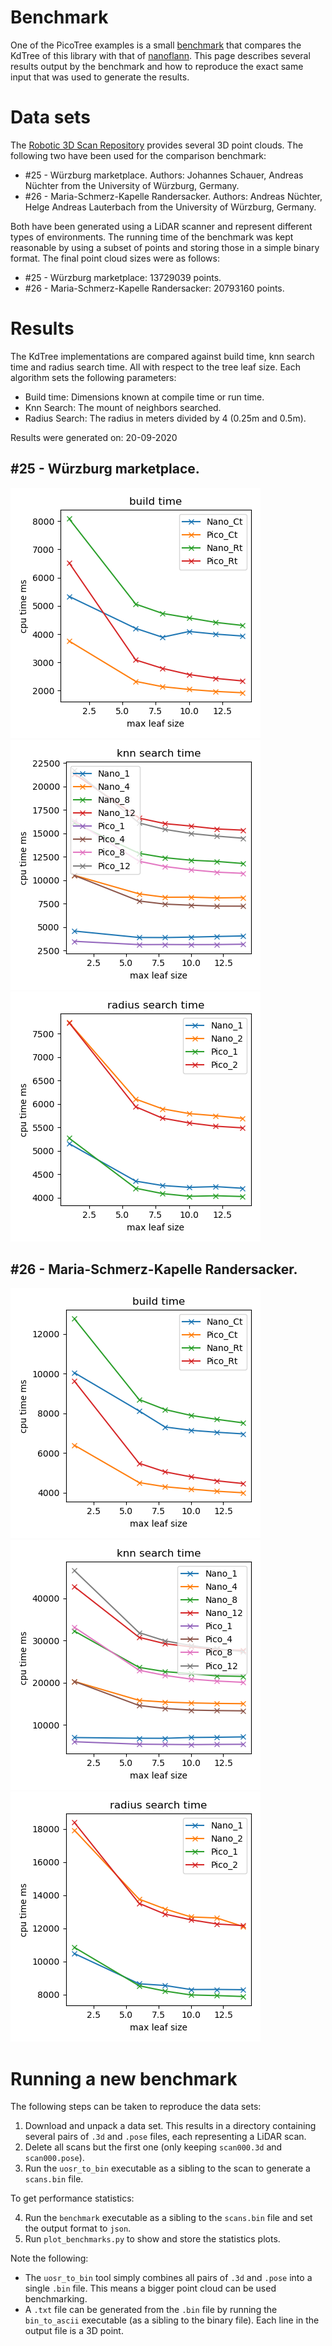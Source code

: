 # Benchmark

One of the PicoTree examples is a small [benchmark](./examples/benchmark/) that compares the KdTree of this library with that of [nanoflann](https://github.com/jlblancoc/nanoflann). This page describes several results output by the benchmark and how to reproduce the exact same input that was used to generate the results.

# Data sets

The [Robotic 3D Scan Repository](http://kos.informatik.uni-osnabrueck.de/3Dscans/) provides several 3D point clouds. The following two have been used for the comparison benchmark:

* #25 - Würzburg marketplace. Authors: Johannes Schauer, Andreas Nüchter from the University of Würzburg, Germany.
* #26 - Maria-Schmerz-Kapelle Randersacker. Authors: Andreas Nüchter, Helge Andreas Lauterbach from the University of Würzburg, Germany.

Both have been generated using a LiDAR scanner and represent different types of environments. The running time of the benchmark was kept reasonable by using a subset of points and storing those in a simple binary format. The final point cloud sizes were as follows:

* #25 - Würzburg marketplace: 13729039 points.
* #26 - Maria-Schmerz-Kapelle Randersacker: 20793160 points.

# Results

The KdTree implementations are compared against build time, knn search time and radius search time. All with respect to the tree leaf size. Each algorithm sets the following parameters:

* Build time: Dimensions known at compile time or run time.
* Knn Search: The mount of neighbors searched.
* Radius Search: The radius in meters divided by 4 (0.25m and 0.5m).

Results were generated on: 20-09-2020

## #25 - Würzburg marketplace.

![Square Build Time](./images/benchmark_square_build_time.png)![Square Knn Search Time](./images/benchmark_square_knn_search_time.png)![Square Radius Search Time](./images/benchmark_square_radius_search_time.png)

## #26 - Maria-Schmerz-Kapelle Randersacker.

![Square Build Time](./images/benchmark_church_build_time.png)![Square Knn Search Time](./images/benchmark_church_knn_search_time.png)![Square Radius Search Time](./images/benchmark_church_radius_search_time.png)

# Running a new benchmark

The following steps can be taken to reproduce the data sets:

1. Download and unpack a data set. This results in a directory containing several pairs of `.3d` and `.pose` files, each representing a LiDAR scan.
2. Delete all scans but the first one (only keeping `scan000.3d` and `scan000.pose`).
3. Run the `uosr_to_bin` executable as a sibling to the scan to generate a `scans.bin` file.

To get performance statistics:

4. Run the `benchmark` executable as a sibling to the `scans.bin` file and set the output format to `json`.
5. Run `plot_benchmarks.py` to show and store the statistics plots.

Note the following:

* The `uosr_to_bin` tool simply combines all pairs of `.3d` and `.pose` into a single `.bin` file. This means a bigger point cloud can be used benchmarking.
* A `.txt` file can be generated from the `.bin` file by running the `bin_to_ascii` executable (as a sibling to the binary file). Each line in the output file is a 3D point.
